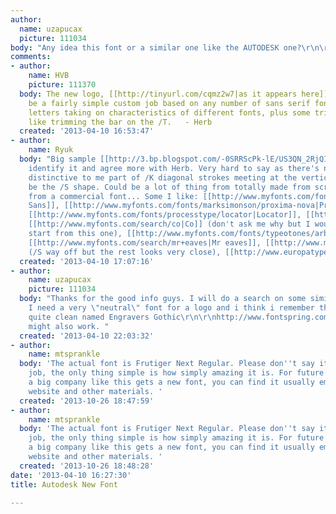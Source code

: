 ```yaml
---
author:
  name: uzapucax
  picture: 111034
body: "Any idea this font or a similar one like the AUTODESK one?\r\n\r\nCheers,\r\nS"
comments:
- author:
    name: HVB
    picture: 111370
  body: The new logo, [[http://tinyurl.com/cqmz2w7|as it appears here]], appears to
    be a fairly simple custom job based on any number of sans serif fonts, with different
    letters taking on characteristics of different fonts, plus some trivial modifications
    like trimming the bar on the /T.   - Herb
  created: '2013-04-10 16:53:47'
- author:
    name: Ryuk
  body: "Big sample [[http://3.bp.blogspot.com/-0SRRScPk-lE/US3QN_2RjQI/AAAAAAAABu8/EoowJ5ZnooU/s1600/adsk6.jpg|here]]\r\nCan't
    identify it and agree more with Herb. Very hard to say as there's nothing really
    distinctive to me part of /K diagonal strokes meeting at the vertical and may
    be the /S shape. Could be a lot of thing from totally made from scratch to customization
    from a commercial font... Some I like: [[http://www.myfonts.com/fonts/fontbureau/salvo-sans|Salvo
    Sans]], [[http://www.myfonts.com/fonts/marksimonson/proxima-nova|Proxima Nova]],
    [[http://www.myfonts.com/fonts/processtype/locator|Locator]], [[http://www.myfonts.com/fonts/k-type/adequate|Adequate]],
    [[http://www.myfonts.com/search/co|Co]] (don't ask me why but I would probably
    start from this one), [[http://www.myfonts.com/fonts/typeotones/arboria|Arboria]],
    [[http://www.myfonts.com/search/mr+eaves|Mr eaves]], [[http://www.myfonts.com/search/avenir|Avenir]]
    (/S way off but the rest looks very close), [[http://www.europatype.com/articledetail/17|Europa]]"
  created: '2013-04-10 17:07:16'
- author:
    name: uzapucax
    picture: 111034
  body: "Thanks for the good info guys. I will do a search on some similar fonts.
    I need a very \"neutral\" font for a logo and i think i remember there was a font
    quite clean named Engravers Gothic\r\n\r\nhttp://www.fontspring.com/fonts/fontsite/engravers-gothic-fs\r\n\r\nthat
    might also work. "
  created: '2013-04-10 22:03:32'
- author:
    name: mtsprankle
  body: 'The actual font is Frutiger Next Regular. Please don''t say it is a simple
    job, the only thing simple is how simply amazing it is. For future reference when
    a big company like this gets a new font, you can find it usually embedded in their
    website and other materials. '
  created: '2013-10-26 18:47:59'
- author:
    name: mtsprankle
  body: 'The actual font is Frutiger Next Regular. Please don''t say it is a simple
    job, the only thing simple is how simply amazing it is. For future reference when
    a big company like this gets a new font, you can find it usually embedded in their
    website and other materials. '
  created: '2013-10-26 18:48:28'
date: '2013-04-10 16:27:30'
title: Autodesk New Font

---
```

